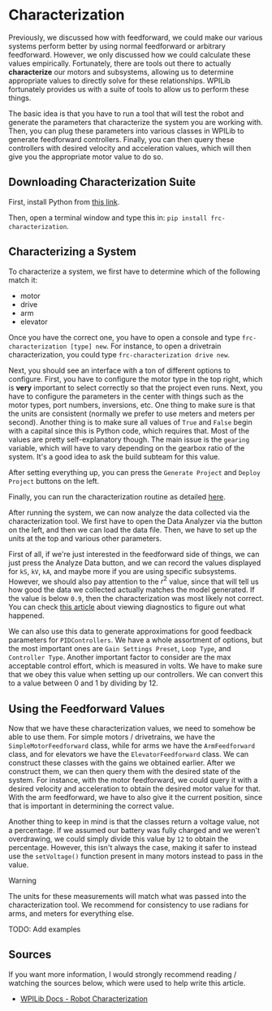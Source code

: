 # Characterization

Previously, we discussed how with feedforward, we could make our various systems perform better by using normal feedforward or arbitrary feedforward. However, we only discussed how we could calculate these values empirically. Fortunately, there are tools out there to actually **characterize** our motors and subsystems, allowing us to determine appropriate values to directly solve for these relationships. WPILib fortunately provides us with a suite of tools to allow us to perform these things.

The basic idea is that you have to run a tool that will test the robot and generate the parameters that characterize the system you are working with. Then, you can plug these parameters into various classes in WPILib to generate feedforward controllers. Finally, you can then query these controllers with desired velocity and acceleration values, which will then give you the appropriate motor value to do so.

## Downloading Characterization Suite

First, install Python from [this link](https://www.python.org/downloads/).

Then, open a terminal window and type this in: `pip install frc-characterization`.

## Characterizing a System

To characterize a system, we first have to determine which of the following match it:

* motor
* drive
* arm
* elevator

Once you have the correct one, you have to open a console and type `frc-characterization [type] new`. For instance, to open a drivetrain characterization, you could type `frc-characterization drive new`.

Next, you should see an interface with a ton of different options to configure. First, you have to configure the motor type in the top right, which is **very** important to select correctly so that the project even runs. Next, you have to configure the parameters in the center with things such as the motor types, port numbers, inversions, etc. One thing to make sure is that the units are consistent (normally we prefer to use meters and meters per second). Another thing is to make sure all values of `True` and `False` begin with a capital since this is Python code, which requires that. Most of the values are pretty self-explanatory though. The main issue is the `gearing` variable, which will have to vary depending on the gearbox ratio of the system. It's a good idea to ask the build subteam for this value.

After setting everything up, you can press the `Generate Project` and `Deploy Project` buttons on the left.

Finally, you can run the characterization routine as detailed [here](https://docs.wpilib.org/en/stable/docs/software/wpilib-tools/robot-characterization/characterization-routine.html).

After running the system, we can now analyze the data collected via the characterization tool. We first have to open the Data Analyzer via the button on the left, and then we can load the data file. Then, we have to set up the units at the top and various other parameters.

First of all, if we're just interested in the feedforward side of things, we can just press the Analyze Data button, and we can record the values displayed for `kS`, `kV`, `kA`, and maybe more if you are using specific subsystems. However, we should also pay attention to the $r^2$ value, since that will tell us how good the data we collected actually matches the model generated. If the value is below `0.9`, then the characterization was most likely not correct. You can check [this article](https://docs.wpilib.org/en/stable/docs/software/wpilib-tools/robot-characterization/viewing-diagnostics.html) about viewing diagnostics to figure out what happened.

We can also use this data to generate approximations for good feedback parameters for `PIDControllers`. We have a whole assortment of options, but the most important ones are `Gain Settings Preset`, `Loop Type`, and `Controller Type`. Another important factor to consider are the max acceptable control effort, which is measured in volts. We have to make sure that we obey this value when setting up our controllers. We can convert this to a value between 0 and 1 by dividing by 12.

## Using the Feedforward Values

Now that we have these characterization values, we need to somehow be able to use them. For simple motors / drivetrains, we have the `SimpleMotorFeedforward` class, while for arms we have the `ArmFeedforward` class, and for elevators we have the `ElevatorFeedforward` class. We can construct these classes with the gains we obtained earlier. After we construct them, we can then query them with the desired state of the system. For instance, with the motor feedforward, we could query it with a desired velocity and acceleration to obtain the desired motor value for that. With the arm feedforward, we have to also give it the current position, since that is important in determining the correct value.

Another thing to keep in mind is that the classes return a voltage value, not a percentage. If we assumed our battery was fully charged and we weren't overdrawing, we could simply divide this value by `12` to obtain the percentage. However, this isn't always the case, making it safer to instead use the `setVoltage()` function present in many motors instead to pass in the value.

> [!WARNING]
> The units for these measurements will match what was passed into the characterization tool. We recommend for consistency to use radians for arms, and meters for everything else.

TODO: Add examples

## Sources

If you want more information, I would strongly recommend reading / watching the sources below, which were used to help write this article.

* [WPILib Docs - Robot Characterization](https://docs.wpilib.org/en/stable/docs/software/wpilib-tools/robot-characterization/introduction.html)
